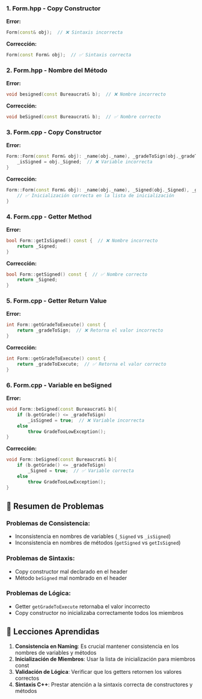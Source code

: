 
### 1. **Form.hpp - Copy Constructor**
**Error:**
```cpp
Form(const& obj);  // ❌ Sintaxis incorrecta
```

**Corrección:**
```cpp
Form(const Form& obj);  // ✅ Sintaxis correcta
```

### 2. **Form.hpp - Nombre del Método**
**Error:**
```cpp
void besigned(const Bureaucrat& b);  // ❌ Nombre incorrecto
```

**Corrección:**
```cpp
void beSigned(const Bureaucrat& b);  // ✅ Nombre correcto
```

### 3. **Form.cpp - Copy Constructor**
**Error:**
```cpp
Form::Form(const Form& obj): _name(obj._name), _gradeToSign(obj._gradeToSign), _gradeToExecute(obj._gradeToExecute){
    _isSigned = obj._Signed;  // ❌ Variable incorrecta
}
```

**Corrección:**
```cpp
Form::Form(const Form& obj): _name(obj._name), _Signed(obj._Signed), _gradeToSign(obj._gradeToSign), _gradeToExecute(obj._gradeToExecute){
    // ✅ Inicialización correcta en la lista de inicialización
}
```

### 4. **Form.cpp - Getter Method**
**Error:**
```cpp
bool Form::getIsSigned() const {  // ❌ Nombre incorrecto
    return _Signed;
}
```

**Corrección:**
```cpp
bool Form::getSigned() const {  // ✅ Nombre correcto
    return _Signed;
}
```

### 5. **Form.cpp - Getter Return Value**
**Error:**
```cpp
int Form::getGradeToExecute() const { 
    return _gradeToSign;  // ❌ Retorna el valor incorrecto
}
```

**Corrección:**
```cpp
int Form::getGradeToExecute() const { 
    return _gradeToExecute;  // ✅ Retorna el valor correcto
}
```

### 6. **Form.cpp - Variable en beSigned**
**Error:**
```cpp
void Form::beSigned(const Bureaucrat& b){
    if (b.getGrade() <= _gradeToSign)
        _isSigned = true;  // ❌ Variable incorrecta
    else
        throw GradeTooLowException();
}
```

**Corrección:**
```cpp
void Form::beSigned(const Bureaucrat& b){
    if (b.getGrade() <= _gradeToSign)
        _Signed = true;  // ✅ Variable correcta
    else
        throw GradeTooLowException();
}
```

## 📝 Resumen de Problemas

### **Problemas de Consistencia:**
- Inconsistencia en nombres de variables (`_Signed` vs `_isSigned`)
- Inconsistencia en nombres de métodos (`getSigned` vs `getIsSigned`)

### **Problemas de Sintaxis:**
- Copy constructor mal declarado en el header
- Método `beSigned` mal nombrado en el header

### **Problemas de Lógica:**
- Getter `getGradeToExecute` retornaba el valor incorrecto
- Copy constructor no inicializaba correctamente todos los miembros


## 🎯 Lecciones Aprendidas

1. **Consistencia en Naming**: Es crucial mantener consistencia en los nombres de variables y métodos
2. **Inicialización de Miembros**: Usar la lista de inicialización para miembros const
3. **Validación de Lógica**: Verificar que los getters retornen los valores correctos
4. **Sintaxis C++**: Prestar atención a la sintaxis correcta de constructores y métodos

